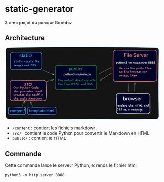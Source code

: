 # static-generator
3 eme projet du parcour Bootdev

## Architecture 

![img.png](img.png)

- `/content` : contient les fichiers markdown.
- `src/` : contient le code Python pour convertir le Markdown en HTML
- `public/` : contient le HTML

## Commande
Cette commande lance le serveur Python, et rends le fichier html.
```shell
python3 -m http.server 8888 
```